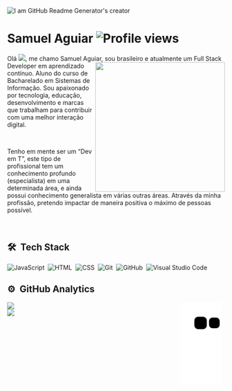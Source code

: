 ![I am GitHub Readme Generator's creator](https://s3.us-west-2.amazonaws.com/secure.notion-static.com/6ffa76e7-cb40-4258-b9f3-8f62aa58c836/Banner_GitHub_-_Verso_03_-_%28Verso_Opcional%29_-_Copia.png?X-Amz-Algorithm=AWS4-HMAC-SHA256&X-Amz-Content-Sha256=UNSIGNED-PAYLOAD&X-Amz-Credential=AKIAT73L2G45EIPT3X45%2F20221030%2Fus-west-2%2Fs3%2Faws4_request&X-Amz-Date=20221030T144035Z&X-Amz-Expires=86400&X-Amz-Signature=d62207a8dd9650ce220624bdceb4c84b04f3364ad3d096cff57662b2c4661d15&X-Amz-SignedHeaders=host&response-content-disposition=filename%3D%22Banner%2520GitHub%2520-%2520Vers%25C3%25A3o%252003%2520-%2520%28Vers%25C3%25A3o%2520Opcional%29%2520-%2520Copia.png%22&x-id=GetObject)


<h1 align="left">Samuel Aguiar  <img align="rithg"src="https://komarev.com/ghpvc/?username=devsamuelaguiar&color=orange" alt="Profile views" /></h1>


Olá <img src="https://raw.githubusercontent.com/kaueMarques/kaueMarques/master/hi.gif" width="20px">, me chamo Samuel Aguiar, sou brasileiro e atualmente um Full Stack<img align="right" width="300" height="300" src="https://media0.giphy.com/media/qgQUggAC3Pfv687qPC/giphy.gif?cid=790b76116f8f0867c5110e32ed033d4fc5dba6d09350bc84&rid=giphy.gif&ct=g"> Developer em aprendizado contínuo. Aluno do curso de Bacharelado em Sistemas de Informação. Sou apaixonado por tecnologia, educação, desenvolvimento e marcas que trabalham para contribuir com uma melhor interação digital.

<br>

Tenho em mente ser um “Dev em T”, este tipo de profissional tem um conhecimento profundo (especialista) em uma determinada área, e ainda possui conhecimento generalista em várias outras áreas. Através da minha profissão, pretendo impactar de maneira positiva o máximo de pessoas possível. <br><br><br>





## 🛠 &nbsp;Tech Stack

![JavaScript](https://img.shields.io/badge/-JavaScript-05122A?style=flat&logo=javascript)&nbsp;
![HTML](https://img.shields.io/badge/-HTML-05122A?style=flat&logo=HTML5)&nbsp;
![CSS](https://img.shields.io/badge/-CSS-05122A?style=flat&logo=CSS3&logoColor=1572B6)&nbsp;
![Git](https://img.shields.io/badge/-Git-05122A?style=flat&logo=git)&nbsp;
![GitHub](https://img.shields.io/badge/-GitHub-05122A?style=flat&logo=github)&nbsp;
![Visual Studio Code](https://img.shields.io/badge/-Visual%20Studio%20Code-05122A?style=flat&logo=visual-studio-code&logoColor=007ACC)&nbsp;

## ⚙️ &nbsp;GitHub Analytics
<div>
  <p >
    <img align="left" width="400em" src="https://github-readme-stats.vercel.app/api/top-langs/?username=devsamuelaguiar&layout=compact&theme=github_dark" />
    <img align="left" width="400em" src="https://github-readme-stats.vercel.app/api?username=devsamuelaguiar&show_icons=true&theme=github_dark" />
  </p>  
<div/> 

 ![Snake animation](https://github.com/DevSamuelAguiar/DevSamuelAguiar/blob/output/github-contribution-grid-snake.svg)
 



